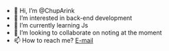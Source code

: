 - 👋 Hi, I’m @ChupArink
- 👀 I’m interested in back-end development
- 🌱 I’m currently learning Js
- 💞️ I’m looking to collaborate on noting at the moment
- 📫 How to reach me?  [E-mail](mailto:aria.inkmaker@gmail.com) 

<!---
ChupArink/ChupArink is a ✨ special ✨ repository because its `README.md` (this file) appears on your GitHub profile.
You can click the Preview link to take a look at your changes.
--->

